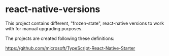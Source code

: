 # react-native-versions

This project contains different, "frozen-state", react-native versions to work with for manual upgrading purposes.

The projects are created following these definitions:

https://github.com/microsoft/TypeScript-React-Native-Starter
